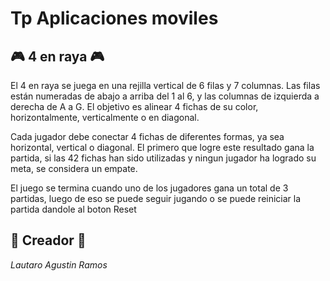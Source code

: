 # Tp Aplicaciones moviles
## 🎮 4 en raya 🎮
El 4 en raya se juega en una rejilla vertical de 6 filas y 7 columnas. Las filas están numeradas de abajo a arriba del 1 al 6, y las columnas de izquierda a derecha de A a G. El objetivo es alinear 4 fichas de su color, horizontalmente, verticalmente o en diagonal.

Cada jugador debe conectar 4 fichas de diferentes formas, ya sea horizontal, vertical o diagonal. El primero que logre este resultado gana la partida, si las 42 fichas han sido utilizadas y ningun jugador ha logrado su meta, se considera un empate.

El juego se termina cuando uno de los jugadores gana un total de 3 partidas, luego de eso se puede seguir jugando o se puede reiniciar la partida dandole al boton Reset

## 🤖 Creador 🤖
_Lautaro Agustin Ramos_ 
